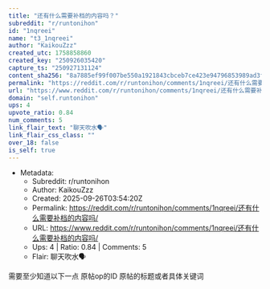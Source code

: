 ```yaml
---
title: "还有什么需要补档的内容吗？"
subreddit: "r/runtonihon"
id: "1nqreei"
name: "t3_1nqreei"
author: "KaikouZzz"
created_utc: 1758858860
created_key: "250926035420"
capture_ts: "250927131124"
content_sha256: "8a7885ef99f007be550a1921843cbceb7ce423e94796853989ad3fa1e17bb27c"
permalink: "https://reddit.com/r/runtonihon/comments/1nqreei/还有什么需要补档的内容吗/"
url: "https://www.reddit.com/r/runtonihon/comments/1nqreei/还有什么需要补档的内容吗/"
domain: "self.runtonihon"
ups: 4
upvote_ratio: 0.84
num_comments: 5
link_flair_text: "聊天吹水🗣️"
link_flair_css_class: ""
over_18: false
is_self: true
---
```


- Metadata:
  - Subreddit: r/runtonihon
  - Author: KaikouZzz
  - Created: 2025-09-26T03:54:20Z
  - Permalink: https://reddit.com/r/runtonihon/comments/1nqreei/还有什么需要补档的内容吗/
  - URL: https://www.reddit.com/r/runtonihon/comments/1nqreei/还有什么需要补档的内容吗/
  - Ups: 4 | Ratio: 0.84 | Comments: 5
  - Flair: 聊天吹水🗣️

需要至少知道以下一点 原帖op的ID 原帖的标题或者具体关键词
